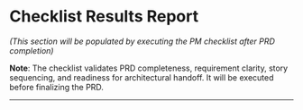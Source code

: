 # Checklist Results Report

*(This section will be populated by executing the PM checklist after PRD completion)*

**Note**: The checklist validates PRD completeness, requirement clarity, story sequencing, and readiness for architectural handoff. It will be executed before finalizing the PRD.

---
